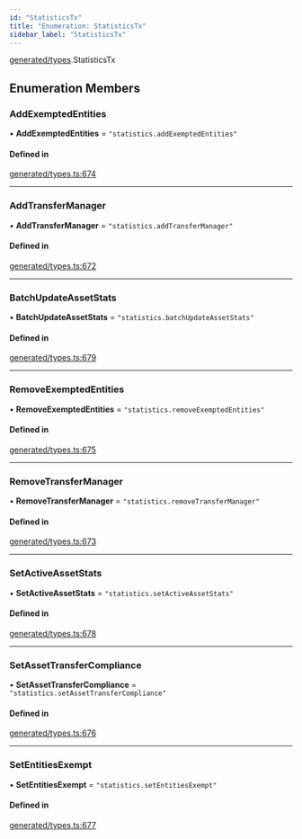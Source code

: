 ```yaml
---
id: "StatisticsTx"
title: "Enumeration: StatisticsTx"
sidebar_label: "StatisticsTx"
---
```


[generated/types](../../../../modules/Generated/Types/Types.md).StatisticsTx

## Enumeration Members

### AddExemptedEntities

• **AddExemptedEntities** = ``"statistics.addExemptedEntities"``

#### Defined in

[generated/types.ts:674](https://github.com/PolymeshAssociation/polymesh-sdk/blob/acc2284c/src/generated/types.ts#L674)

___

### AddTransferManager

• **AddTransferManager** = ``"statistics.addTransferManager"``

#### Defined in

[generated/types.ts:672](https://github.com/PolymeshAssociation/polymesh-sdk/blob/acc2284c/src/generated/types.ts#L672)

___

### BatchUpdateAssetStats

• **BatchUpdateAssetStats** = ``"statistics.batchUpdateAssetStats"``

#### Defined in

[generated/types.ts:679](https://github.com/PolymeshAssociation/polymesh-sdk/blob/acc2284c/src/generated/types.ts#L679)

___

### RemoveExemptedEntities

• **RemoveExemptedEntities** = ``"statistics.removeExemptedEntities"``

#### Defined in

[generated/types.ts:675](https://github.com/PolymeshAssociation/polymesh-sdk/blob/acc2284c/src/generated/types.ts#L675)

___

### RemoveTransferManager

• **RemoveTransferManager** = ``"statistics.removeTransferManager"``

#### Defined in

[generated/types.ts:673](https://github.com/PolymeshAssociation/polymesh-sdk/blob/acc2284c/src/generated/types.ts#L673)

___

### SetActiveAssetStats

• **SetActiveAssetStats** = ``"statistics.setActiveAssetStats"``

#### Defined in

[generated/types.ts:678](https://github.com/PolymeshAssociation/polymesh-sdk/blob/acc2284c/src/generated/types.ts#L678)

___

### SetAssetTransferCompliance

• **SetAssetTransferCompliance** = ``"statistics.setAssetTransferCompliance"``

#### Defined in

[generated/types.ts:676](https://github.com/PolymeshAssociation/polymesh-sdk/blob/acc2284c/src/generated/types.ts#L676)

___

### SetEntitiesExempt

• **SetEntitiesExempt** = ``"statistics.setEntitiesExempt"``

#### Defined in

[generated/types.ts:677](https://github.com/PolymeshAssociation/polymesh-sdk/blob/acc2284c/src/generated/types.ts#L677)
